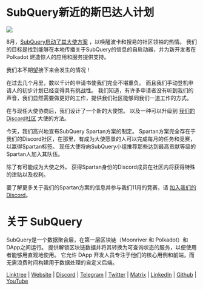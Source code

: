 # SubQuery新近的斯巴达人计划

![](https://miro.medi.com/max/1400/1*k5cScGKMiC45i_N-em3x0Q.png)

8月，[SubQuery启动了其大使方案](https://subquery.medium.com/introducing-the-subquery-ambassador-program-aa82613ab804) ，以唤醒波卡和搜易的社区领袖的热情。 我们的目标是找到能够在本地传播关于SubQuery的信息的自启动器，并为新开发者在 Polkadot 建造惊人的应用和服务提供支持。

我们本不期望接下来会发生的情况！

在过去几个月里，数以千计的申请书使我们完全不堪重负。 而且我们手动登机申请人的初步计划已经变得具有挑战性。 我们知道，有许多申请者没有听到我们的声音，我们显然需要做更好的工作，提供我们社区能够同我们一道工作的方式。

在与现任大使协商后，我们设计了一个新的大使馆。 以及一种可以升级到 [我们的Discord社区](https://discord.com/invite/subquery) 大使的方法。

今天，我们高兴地宣布SubQuery Spartan方案的制定。 Spartan方案完全存在于我们的Discord社区，在那里，有成为大使愿景的人可以完成每月的任务和竞赛，以赢得Spartan标签。 现任大使将向SubQuery小组推荐那些达到最高贡献等级的Spartan人加入其队伍。

除了有可能成为大使之外， 获得Spartan身份的Discord成员在社区内将获得特殊的津贴以及权利。

要了解更多关于我们的Spartan方案的信息并参与我们11月的竞赛，请 [加入我们的 Discord](https://discord.com/invite/subquery)。

# 关于 SubQuery

SubQuery是一个数据聚合层，在第一层区块链（Moonriver 和 Polkadot）和DApp之间运行。 提供解锁区块链数据并将其转换为可查询状态的服务，以便使用者能够用直观地使用。 它允许 DApp 开发人员专注于他们的核心用例和前端，而无需浪费时间构建用于数据处理的自定义后端。

​​[Linktree](https://linktr.ee/subquerynetwork)  |  [Website](https://subquery.network/)  |  [Discord](https://discord.com/invite/78zg8aBSMG)  |  [Telegram](https://t.me/subquerynetwork)  |  [Twitter](https://twitter.com/subquerynetwork)  |  [Matrix](https://matrix.to/#/#subquery:matrix.org)  |  [LinkedIn](https://www.linkedin.com/company/subquery)  |  [Github](https://github.com/subquery/subql)  |  [YouTube](https://www.youtube.com/channel/UCi1a6NUUjegcLHDFLr7CqLw)
